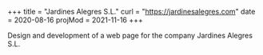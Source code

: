 +++
title = "Jardines Alegres S.L."
curl = "https://jardinesalegres.com"
date = 2020-08-16
projMod = 2021-11-16
+++

Design and development of a web page for the company Jardines Alegres S.L.
